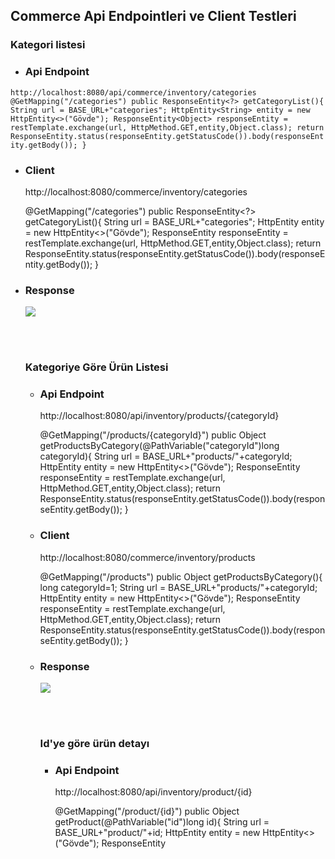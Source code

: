 
## Commerce Api Endpointleri ve Client Testleri


### Kategori listesi


* ### Api Endpoint 

`
http://localhost:8080/api/commerce/inventory/categories
@GetMapping("/categories")
public ResponseEntity<?> getCategoryList(){
    String url = BASE_URL+"categories";
    HttpEntity<String> entity = new HttpEntity<>("Gövde");
    ResponseEntity<Object> responseEntity = restTemplate.exchange(url, HttpMethod.GET,entity,Object.class);
    return  ResponseEntity.status(responseEntity.getStatusCode()).body(responseEntity.getBody());
}
`

* ### Client 


    http://localhost:8080/commerce/inventory/categories

    @GetMapping("/categories")
    public ResponseEntity<?> getCategoryList(){
        String url = BASE_URL+"categories";
        HttpEntity<String> entity = new HttpEntity<>("Gövde");
        ResponseEntity<Object> responseEntity = restTemplate.exchange(url, HttpMethod.GET,entity,Object.class);
        return  ResponseEntity.status(responseEntity.getStatusCode()).body(responseEntity.getBody());
    }
 
* ### Response

![](./images/categories.png)
    

<br><br>


### Kategoriye Göre Ürün Listesi


* ### Api Endpoint


    http://localhost:8080/api/inventory/products/{categoryId}

    @GetMapping("/products/{categoryId}")
    public Object getProductsByCategory(@PathVariable("categoryId")long categoryId){
        String url = BASE_URL+"products/"+categoryId;
        HttpEntity<String> entity = new HttpEntity<>("Gövde");
        ResponseEntity<Object> responseEntity = restTemplate.exchange(url, HttpMethod.GET,entity,Object.class);
        return ResponseEntity.status(responseEntity.getStatusCode()).body(responseEntity.getBody());
    }


* ### Client


    http://localhost:8080/commerce/inventory/products

    @GetMapping("/products")
    public Object getProductsByCategory(){
        long categoryId=1;
        String url = BASE_URL+"products/"+categoryId;
        HttpEntity<String> entity = new HttpEntity<>("Gövde");
        ResponseEntity<Object> responseEntity = restTemplate.exchange(url, HttpMethod.GET,entity,Object.class);
        return ResponseEntity.status(responseEntity.getStatusCode()).body(responseEntity.getBody());
    }

* ### Response

![](./images/productsbycategory.png)


<br><br>


### Id'ye göre ürün detayı


* ### Api Endpoint


    http://localhost:8080/api/inventory/product/{id}

    @GetMapping("/product/{id}")
    public Object getProduct(@PathVariable("id")long id){
        String url = BASE_URL+"product/"+id;
        HttpEntity<String> entity = new HttpEntity<>("Gövde");
        ResponseEntity<Object> responseEntity = restTemplate.exchange(url, HttpMethod.GET,entity,Object.class);
        return ResponseEntity.status(responseEntity.getStatusCode()).body(responseEntity.getBody());
    }


* ### Client


    http://localhost:8080/commerce/inventory/product

    @GetMapping("/product")
    public Object getProduct(){
        long productId=1;
        String url = BASE_URL+"product/"+productId;
        HttpEntity<String> entity = new HttpEntity<>("Gövde");
        ResponseEntity<Object> responseEntity = restTemplate.exchange(url, HttpMethod.GET,entity,Object.class);
        return ResponseEntity.status(responseEntity.getStatusCode()).body(responseEntity.getBody());
    }

* ### Response

![](./images/product.png)


<br><br>


### Cart oluşturma


* ### Api Endpoint


    http://localhost:8080/api/commerce/shopping/cart/create

    @GetMapping("/cart/create")
    public ResponseEntity<?> getCartId(@RequestHeader(value = "customerName",defaultValue = "")String customerName) {
        String url = BASE_URL+"cart/create";
        HttpHeaders headers = new HttpHeaders();
        headers.add("customerName",customerName);
        HttpEntity<String> entity = new HttpEntity<>("Gövde",headers);
        ResponseEntity<Long> response = restTemplate.exchange(url, HttpMethod.GET, entity, Long.class);
        return ResponseEntity.ok(response.getBody());
    }


* ### Client


    http://localhost:8080/commerce/shopping/cart/create

    @GetMapping("/cart/create")
    public ResponseEntity<?> getCartId() {
        String url = BASE_URL+"cart/create";
        HttpHeaders headers = new HttpHeaders();
        headers.add("customerName","murat tanriverdi");
        HttpEntity<String> entity = new HttpEntity<>("Gövde",headers);
        ResponseEntity<Long> response = restTemplate.exchange(url, HttpMethod.GET, entity, Long.class);
        return ResponseEntity.ok(response.getBody());
    }

* ### Response

![](./images/cartId.png)


<br><br>


### Cart'a  Ürün Ekleme


* ### Api Endpoint


    http://localhost:8080/api/commerce/shopping/cart/add

    @PostMapping("/cart/add")
    public ResponseEntity<?> addCart(@RequestBody CartProductDto cartProductDto) {
        String url = BASE_URL+"cart/add";
        String message = restTemplate.postForObject(url, cartProductDto, String.class);
        return ResponseEntity.ok(message);
    }


* ### Client


    http://localhost:8080/commerce/shopping/cart/add

    @GetMapping("/cart/add")
    public ResponseEntity<?> addCart() {
        long cartId = (Long) getCartId().getBody();
        ProductDto productDto = getProductById(1);
        if(null == productDto){
            return ResponseEntity.status(HttpStatus.NOT_FOUND).body("ürün Bulunamadı!");
        }
        CartProductDto cartProductDto = new CartProductDto(0,productDto.getProductId(),productDto.getProductName(),cartId,4, productDto.getSalesPrice());
        String url = BASE_URL+"cart/add";
        String message = restTemplate.postForObject(url, cartProductDto, String.class);
        return ResponseEntity.ok(message);
    }

* ### Response

![](./images/addcart.png)

<br><br>


### Cart'tan Ürün Silme


* ### Api Endpoint


    http://localhost:8080/api/commerce/shopping/cart/{cartId}/remove/{productId}

    @DeleteMapping("/cart/{cartId}/remove/{productId}")
    public ResponseEntity<?> addCart(@PathVariable("cartId") long cartId, @PathVariable("productId") long productId) {
        String url = BASE_URL+"cart/" + cartId + "/remove/" + productId;
        restTemplate.delete(url);
        return ResponseEntity.ok("Ürün Sepetten Silindi!");
    }


* ### Client


    http://localhost:8080/commerce/shopping/cart/remove

    @GetMapping("/cart/remove")
    public ResponseEntity<?> removeCart() {
        long cartId = (Long) getCartId().getBody();
        long productId = 1;
        String url = BASE_URL +"cart/"+ cartId + "/remove/" + productId;
        restTemplate.delete(url);
        return ResponseEntity.ok("Ürün Sepetten Silindi1!");
    }

* ### Response

![](./images/removecart.png)

<br><br>


### Checkout


* ### Api Endpoint


    http://localhost:8080/api/commerce/shopping/checkout/{cartId}

     @GetMapping("/checkout/{cartId}")
    public ResponseEntity<?> checkout(@PathVariable("cartId") long cartId) {
        String url = BASE_URL+"checkout/" + cartId;
        HttpEntity<String> entity = new HttpEntity<>("Gövde");
        ResponseEntity<String> responseEntity = restTemplate.exchange(url,HttpMethod.GET,entity,String.class);
        return ResponseEntity.status(responseEntity.getStatusCode()).body(responseEntity.getBody());
    }


* ### Client


    http://localhost:8080/commerce/shopping/checkout/

    @GetMapping("/checkout")
    public ResponseEntity<?> checkout() {
        long cartId =1;
        String url = BASE_URL+"checkout/" + cartId;
        HttpEntity<String> entity = new HttpEntity<>("Gövde");
        ResponseEntity<String> responseEntity = restTemplate.exchange(url,HttpMethod.GET,entity,String.class);
        return ResponseEntity.status(responseEntity.getStatusCode()).body(responseEntity.getBody());
    }

* ### Response

![](./images/checkout.png)

<br><br>


### Cart Detayı Görüntüleme


* ### Api Endpoint


    http://localhost:8080/api/commerce/shopping/cart/find/{cartId}

    @GetMapping("/cart/find/{cartId}")
    public ResponseEntity<?> findCartById(@PathVariable("cartId") long cartId) {
        String url = BASE_URL+"cart/find/" + cartId;
        HttpEntity<String> entity = new HttpEntity<>("Gövde");
        ResponseEntity<Object> responseEntity = restTemplate.exchange(url,HttpMethod.GET,entity,Object.class);
        return ResponseEntity.status(responseEntity.getStatusCode()).body(responseEntity.getBody());
    }


* ### Client


    http://localhost:8080/commerce/shopping/cart/find


     @GetMapping("/cart/find")
    public ResponseEntity<?> findCartById() {
        long cartId=1;
        String url = BASE_URL+"cart/find/" + cartId;
        HttpEntity<String> entity = new HttpEntity<>("Gövde");
        ResponseEntity<CartDto> responseEntity = restTemplate.exchange(url,HttpMethod.GET,entity, CartDto.class);

        CartDto cartDto = responseEntity.getBody();

        // TODO: Revize edilebilir yapıya uymak için bu şekilde istek atıp ürün adını aldım.
        if(null != cartDto){
            cartDto.getCardProducts().forEach(cartProductDto -> {
                ProductDto productDto = getProductById(cartProductDto.getProductId());
                cartProductDto.setProductName(productDto.getProductName());
            });
        }


        return ResponseEntity.status(responseEntity.getStatusCode()).body(responseEntity.getBody());
    }

* ### Response

![](./images/cartfind.png)
